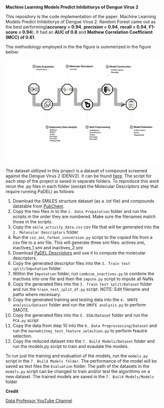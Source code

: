 **Machine Learning Models Predict Inhibitiorys of Dengue Virus 2**


This repository is the code implementation of the paper: Machine Learning Models Predict Inhibitiorys of Dengue Virus 2. Random Forest came out as the best performing(**accuracy = 0.94**, **precision = 0.94**, **recall = 0.94**, **F1-score = 0.94**). It had an **AUC of 0.8** and **Mathew Correlation Coefficient (MCC) of 0.61**.

The methodology employed in the the figure is summerized in the figure below:

<p align = "center">
<img align="center" src="methodology.png"/>
</p>

The dataset utillized in this project is a dataset of compound screened against the Dengue Virus 2 (DENV2). It can be found [here](https://pubchem.ncbi.nlm.nih.gov/bioassay/651640#section=Result-Definitions).
The script for each step of the project is saved in separate folders. To reproduce this work rerun the .py files in each folder (except the Molecular Descriptors step that require running PaDEL) as follows:
1. Download the SMILES structure dataset (as a .txt file) and compounds datatable from [PubChem](https://pubchem.ncbi.nlm.nih.gov/bioassay/651640#section=Result-Definitions).
2. Copy the two files in to the `1. Data Preparation` folder and run the scripts in the order they are numbered. Make sure the filenames match those in the scripts.
3. Copy the `smile_activity_data.csv` csv file that will be generated into the `2. Molecular Descriptors` folder
4. Run the `csv_smi_format_conversion.py` script to the copied file from a csv file to a smi file. This will generate three smi files: actives.smi, inactives_1.smi and inactives_2.smi
5. Download [PaDEL Descriptors](http://www.yapcwsoft.com/dd/padeldescriptor/) and use it to compute the molecular descriptors.
6. Copy the generated descriptor files into the `3. Train test split/Imputation` folder.
7. Within the `Imputation` folder, run `combine_inactives.py` to combine the inactives into one file and then the `impute.py` script to impute all NaNs
8. Copy the generated files into the `3. Train test split/Dataset` folder and run the `train_test_split_df.py` script. NOTE: Edit filename and paths where necessary.
9. Copy the generated training and testing data into the `4. SMOTE analysis/Dataset` folder and run the `SMOTE analysis.py` to perform SMOTE.
10. Copy the generated files into the `5. EDA/Dataset` folder and run the `PCA.py` script
11. Copy the data from step 10 into the `6. Data Preprocessing/Dataset` and run the `mannwhitney_test_feature_selection.py` to perform feautre selection.
12. Copy the reduced dataset into the `7. Build Models/Dataset` folder and run the models.py script to train and evaulate the models.

To run just the training and evaluation of the models, run the `models.py` script in the `7. Build Models folder`. The performance of the model will be saved as text files the `Evaluation` folder.
The path of the datasets in the `models.py` script can be changed to train and/or test the algorithms on a new dataset.
The trained models are saved in the `7. Build Models/Models` folder

**Credit**


[Data Professor YouTube Channel](https://www.youtube.com/c/DataProfessor) 
